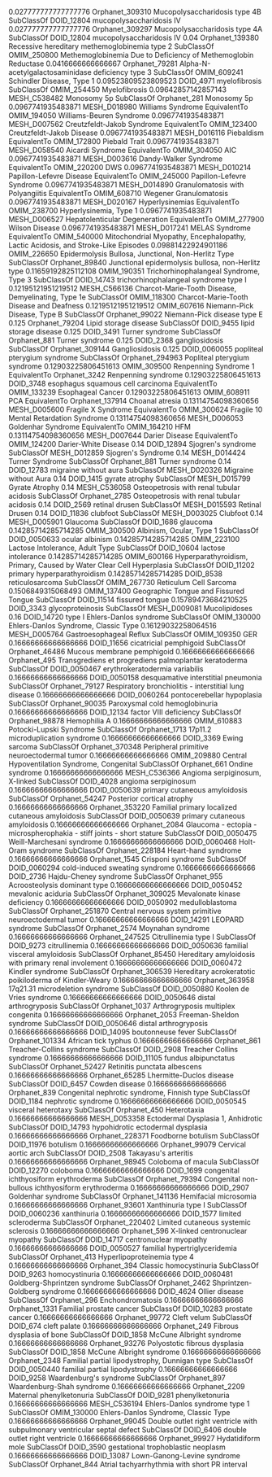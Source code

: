0.027777777777777776	Orphanet_309310 Mucopolysaccharidosis type 4B SubClassOf DOID_12804 mucopolysaccharidosis IV
0.027777777777777776	Orphanet_309297 Mucopolysaccharidosis type 4A SubClassOf DOID_12804 mucopolysaccharidosis IV
0.04	Orphanet_139380 Recessive hereditary methemoglobinemia type 2 SubClassOf OMIM_250800 Methemoglobinemia Due to Deficiency of Methemoglobin Reductase
0.0416666666666667	Orphanet_79281 Alpha-N-acetylgalactosaminidase deficiency type 3 SubClassOf OMIM_609241 Schindler Disease, Type 1
0.09523809523809523	DOID_4971 myelofibrosis SubClassOf OMIM_254450 Myelofibrosis
0.09642857142857143	MESH_C538482 Monosomy 5p SubClassOf Orphanet_281 Monosomy 5p
0.0967741935483871	MESH_D018980 Williams Syndrome EquivalentTo OMIM_194050 Williams-Beuren Syndrome
0.0967741935483871	MESH_D007562 Creutzfeldt-Jakob Syndrome EquivalentTo OMIM_123400 Creutzfeldt-Jakob Disease
0.0967741935483871	MESH_D016116 Piebaldism EquivalentTo OMIM_172800 Piebald Trait
0.0967741935483871	MESH_D058540 Aicardi Syndrome EquivalentTo OMIM_304050 AIC
0.0967741935483871	MESH_D003616 Dandy-Walker Syndrome EquivalentTo OMIM_220200 DWS
0.0967741935483871	MESH_D010214 Papillon-Lefevre Disease EquivalentTo OMIM_245000 Papillon-Lefevre Syndrome
0.0967741935483871	MESH_D014890 Granulomatosis with Polyangiitis EquivalentTo OMIM_608710 Wegener Granulomatosis
0.0967741935483871	MESH_D020167 Hyperlysinemias EquivalentTo OMIM_238700 Hyperlysinemia, Type 1
0.0967741935483871	MESH_D006527 Hepatolenticular Degeneration EquivalentTo OMIM_277900 Wilson Disease
0.0967741935483871	MESH_D017241 MELAS Syndrome EquivalentTo OMIM_540000 Mitochondrial Myopathy, Encephalopathy, Lactic Acidosis, and Stroke-Like Episodes
0.09881422924901186	OMIM_226650 Epidermolysis Bullosa, Junctional, Non-Herlitz Type SubClassOf Orphanet_89840 Junctional epidermolysis bullosa, non-Herlitz type
0.11659192825112108	OMIM_190351 Trichorhinophalangeal Syndrome, Type 3 SubClassOf DOID_14743 trichorhinophalangeal syndrome type I
0.12195121951219512	MESH_C566136 Charcot-Marie-Tooth Disease, Demyelinating, Type 1e SubClassOf OMIM_118300 Charcot-Marie-Tooth Disease and Deafness
0.12195121951219512	OMIM_607616 Niemann-Pick Disease, Type B SubClassOf Orphanet_99022 Niemann-Pick disease type E
0.125	Orphanet_79204 Lipid storage disease SubClassOf DOID_9455 lipid storage disease
0.125	DOID_3491 Turner syndrome SubClassOf Orphanet_881 Turner syndrome
0.125	DOID_2368 gangliosidosis SubClassOf Orphanet_309144 Gangliosidosis
0.125	DOID_0060055 popliteal pterygium syndrome SubClassOf Orphanet_294963 Popliteal pterygium syndrome
0.12903225806451613	OMIM_309500 Renpenning Syndrome 1 EquivalentTo Orphanet_3242 Renpenning syndrome
0.12903225806451613	DOID_3748 esophagus squamous cell carcinoma EquivalentTo OMIM_133239 Esophageal Cancer
0.12903225806451613	OMIM_608911 PCA EquivalentTo Orphanet_137914 Choanal atresia
0.13114754098360656	MESH_D005600 Fragile X Syndrome EquivalentTo OMIM_300624 Fragile 10 Mental Retardation Syndrome
0.13114754098360656	MESH_D006053 Goldenhar Syndrome EquivalentTo OMIM_164210 HFM
0.13114754098360656	MESH_D007644 Darier Disease EquivalentTo OMIM_124200 Darier-White Disease
0.14	DOID_12894 Sjogren's syndrome SubClassOf MESH_D012859 Sjogren's Syndrome
0.14	MESH_D014424 Turner Syndrome SubClassOf Orphanet_881 Turner syndrome
0.14	DOID_12783 migraine without aura SubClassOf MESH_D020326 Migraine without Aura
0.14	DOID_1415 gyrate atrophy SubClassOf MESH_D015799 Gyrate Atrophy
0.14	MESH_C536058 Osteopetrosis with renal tubular acidosis SubClassOf Orphanet_2785 Osteopetrosis with renal tubular acidosis
0.14	DOID_2569 retinal drusen SubClassOf MESH_D015593 Retinal Drusen
0.14	DOID_11836 clubfoot SubClassOf MESH_D003025 Clubfoot
0.14	MESH_D005901 Glaucoma SubClassOf DOID_1686 glaucoma
0.14285714285714285	OMIM_300500 Albinism, Ocular, Type 1 SubClassOf DOID_0050633 ocular albinism
0.14285714285714285	OMIM_223100 Lactose Intolerance, Adult Type SubClassOf DOID_10604 lactose intolerance
0.14285714285714285	OMIM_600166 Hyperparathyroidism, Primary, Caused by Water Clear Cell Hyperplasia SubClassOf DOID_11202 primary hyperparathyroidism
0.14285714285714285	DOID_8538 reticulosarcoma SubClassOf OMIM_267730 Reticulum Cell Sarcoma
0.1506849315068493	OMIM_137400 Geographic Tongue and Fissured Tongue SubClassOf DOID_11514 fissured tongue
0.15789473684210525	DOID_3343 glycoproteinosis SubClassOf MESH_D009081 Mucolipidoses
0.16	DOID_14720 type I Ehlers-Danlos syndrome SubClassOf OMIM_130000 Ehlers-Danlos Syndrome, Classic Type
0.16129032258064516	MESH_D005764 Gastroesophageal Reflux SubClassOf OMIM_109350 GER
0.16666666666666666	DOID_11656 cicatricial pemphigoid SubClassOf Orphanet_46486 Mucous membrane pemphigoid
0.16666666666666666	Orphanet_495 Transgrediens et progrediens palmoplantar keratoderma SubClassOf DOID_0050467 erythrokeratodermia variabilis
0.16666666666666666	DOID_0050158 desquamative interstitial pneumonia SubClassOf Orphanet_79127 Respiratory bronchiolitis - interstitial lung disease
0.16666666666666666	DOID_0060264 pontocerebellar hypoplasia SubClassOf Orphanet_90035 Paroxysmal cold hemoglobinuria
0.16666666666666666	DOID_12134 factor VIII deficiency SubClassOf Orphanet_98878 Hemophilia A
0.16666666666666666	OMIM_610883 Potocki-Lupski Syndrome SubClassOf Orphanet_1713 17p11.2 microduplication syndrome
0.16666666666666666	DOID_3369 Ewing sarcoma SubClassOf Orphanet_370348 Peripheral primitive neuroectodermal tumor
0.16666666666666666	OMIM_209880 Central Hypoventilation Syndrome, Congenital SubClassOf Orphanet_661 Ondine syndrome
0.16666666666666666	MESH_C536366 Angioma serpiginosum, X-linked SubClassOf DOID_4028 angioma serpiginosum
0.16666666666666666	DOID_0050639 primary cutaneous amyloidosis SubClassOf Orphanet_54247 Posterior cortical atrophy
0.16666666666666666	Orphanet_353220 Familial primary localized cutaneous amyloidosis SubClassOf DOID_0050639 primary cutaneous amyloidosis
0.16666666666666666	Orphanet_2084 Glaucoma - ectopia - microspherophakia - stiff joints - short stature SubClassOf DOID_0050475 Weill-Marchesani syndrome
0.16666666666666666	DOID_0060468 Holt-Oram syndrome SubClassOf Orphanet_228184 Heart-hand syndrome
0.16666666666666666	Orphanet_1545 Crisponi syndrome SubClassOf DOID_0060294 cold-induced sweating syndrome
0.16666666666666666	DOID_2736 Hajdu-Cheney syndrome SubClassOf Orphanet_955 Acroosteolysis dominant type
0.16666666666666666	DOID_0050452 mevalonic aciduria SubClassOf Orphanet_309025 Mevalonate kinase deficiency
0.16666666666666666	DOID_0050902 medulloblastoma SubClassOf Orphanet_251870 Central nervous system primitive neuroectodermal tumor
0.16666666666666666	DOID_14291 LEOPARD syndrome SubClassOf Orphanet_2574 Moynahan syndrome
0.16666666666666666	Orphanet_247525 Citrullinemia type I SubClassOf DOID_9273 citrullinemia
0.16666666666666666	DOID_0050636 familial visceral amyloidosis SubClassOf Orphanet_85450 Hereditary amyloidosis with primary renal involement
0.16666666666666666	DOID_0060472 Kindler syndrome SubClassOf Orphanet_306539 Hereditary acrokeratotic poikiloderma of Kindler-Weary
0.16666666666666666	Orphanet_363958 17q21.31 microdeletion syndrome SubClassOf DOID_0050880 Koolen de Vries syndrome
0.16666666666666666	DOID_0050646 distal arthrogryposis SubClassOf Orphanet_1037 Arthrogryposis multiplex congenita
0.16666666666666666	Orphanet_2053 Freeman-Sheldon syndrome SubClassOf DOID_0050646 distal arthrogryposis
0.16666666666666666	DOID_14095 boutonneuse fever SubClassOf Orphanet_101334 African tick typhus
0.16666666666666666	Orphanet_861 Treacher-Collins syndrome SubClassOf DOID_2908 Treacher Collins syndrome
0.16666666666666666	DOID_11105 fundus albipunctatus SubClassOf Orphanet_52427 Retinitis punctata albescens
0.16666666666666666	Orphanet_65285 Lhermitte-Duclos disease SubClassOf DOID_6457 Cowden disease
0.16666666666666666	Orphanet_839 Congenital nephrotic syndrome, Finnish type SubClassOf DOID_1184 nephrotic syndrome
0.16666666666666666	DOID_0050545 visceral heterotaxy SubClassOf Orphanet_450 Heterotaxia
0.16666666666666666	MESH_D053358 Ectodermal Dysplasia 1, Anhidrotic SubClassOf DOID_14793 hypohidrotic ectodermal dysplasia
0.16666666666666666	Orphanet_228371 Foodborne botulism SubClassOf DOID_11976 botulism
0.16666666666666666	Orphanet_99079 Cervical aortic arch SubClassOf DOID_2508 Takayasu's arteritis
0.16666666666666666	Orphanet_98945 Coloboma of macula SubClassOf DOID_12270 coloboma
0.16666666666666666	DOID_1699 congenital ichthyosiform erythroderma SubClassOf Orphanet_79394 Congenital non-bullous ichthyosiform erythroderma
0.16666666666666666	DOID_2907 Goldenhar syndrome SubClassOf Orphanet_141136 Hemifacial microsomia
0.16666666666666666	Orphanet_93601 Xanthinuria type I SubClassOf DOID_0060236 xanthinuria
0.16666666666666666	DOID_1577 limited scleroderma SubClassOf Orphanet_220402 Limited cutaneous systemic sclerosis
0.16666666666666666	Orphanet_596 X-linked centronuclear myopathy SubClassOf DOID_14717 centronuclear myopathy
0.16666666666666666	DOID_0050527 familial hypertriglyceridemia SubClassOf Orphanet_413 Hyperlipoproteinemia type 4
0.16666666666666666	Orphanet_394 Classic homocystinuria SubClassOf DOID_9263 homocystinuria
0.16666666666666666	DOID_0060481 Goldberg-Shprintzen syndrome SubClassOf Orphanet_2462 Shprintzen-Goldberg syndrome
0.16666666666666666	DOID_4624 Ollier disease SubClassOf Orphanet_296 Enchondromatosis
0.16666666666666666	Orphanet_1331 Familial prostate cancer SubClassOf DOID_10283 prostate cancer
0.16666666666666666	Orphanet_99772 Cleft velum SubClassOf DOID_674 cleft palate
0.16666666666666666	Orphanet_249 Fibrous dysplasia of bone SubClassOf DOID_1858 McCune Albright syndrome
0.16666666666666666	Orphanet_93276 Polyostotic fibrous dysplasia SubClassOf DOID_1858 McCune Albright syndrome
0.16666666666666666	Orphanet_2348 Familial partial lipodystrophy, Dunnigan type SubClassOf DOID_0050440 familial partial lipodystrophy
0.16666666666666666	DOID_9258 Waardenburg's syndrome SubClassOf Orphanet_897 Waardenburg-Shah syndrome
0.16666666666666666	Orphanet_2209 Maternal phenylketonuria SubClassOf DOID_9281 phenylketonuria
0.16666666666666666	MESH_C536194 Ehlers-Danlos syndrome type 1 SubClassOf OMIM_130000 Ehlers-Danlos Syndrome, Classic Type
0.16666666666666666	Orphanet_99045 Double outlet right ventricle with subpulmonary ventricular septal defect SubClassOf DOID_6406 double outlet right ventricle
0.16666666666666666	Orphanet_99927 Hydatidiform mole SubClassOf DOID_3590 gestational trophoblastic neoplasm
0.16666666666666666	DOID_13087 Lown-Ganong-Levine syndrome SubClassOf Orphanet_844 Atrial tachyarrhythmia with short PR interval
